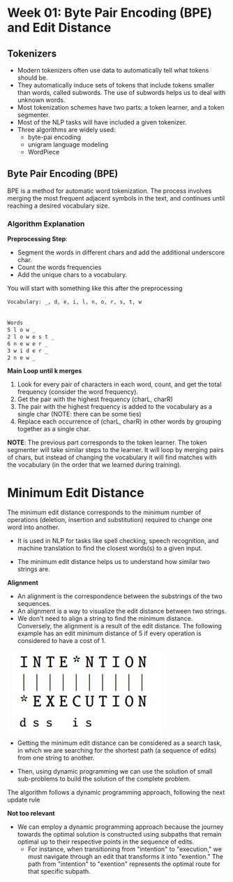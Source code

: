 # Week 01: Byte Pair Encoding (BPE) and Edit Distance

## Tokenizers

- Modern tokenizers often use data to automatically tell what tokens should be.
- They automatically induce sets of tokens that include tokens smaller than words, called subwords. The use of subwords helps us to deal with unknown words.
- Most tokenization schemes have two parts: a token learner, and a token segmenter.
- Most of the NLP tasks will have included a given tokenizer.
- Three algorithms are widely used:
    - byte-pai encoding
    - unigram language modeling
    - WordPiece

## Byte Pair Encoding (BPE)
BPE is a method for automatic word tokenization. The process involves merging the most frequent adjacent symbols in the text, and continues until reaching a desired vocabulary size.

### Algorithm Explanation 

**Preprocessing Step**: 
- Segment the words in different chars and add the additional underscore char.
- Count the words frequencies 
- Add the unique chars to a vocabulary.

You will start with something like this after the preprocessing

```
Vocabulary: _, d, e, i, l, n, o, r, s, t, w


Words
5 l o w _
2 l o w e s t _
6 n e w e r _
3 w i d e r _
2 n e w _
```

**Main Loop until k merges**
1. Look for every pair of characters in each word, count, and get the total frequency (consider the word frequency).
2. Get the pair with the highest frequency (charL, charR)
3. The pair with the highest frequency is added to the vocabulary as a single char (NOTE: there can be some ties)
4. Replace each occurrence of (charL, charR) in other words by grouping together as a single char.

**NOTE**: The previous part corresponds to the token learner. The token segmenter will take similar steps to the learner. It will loop by merging pairs of chars, but instead of changing the vocabulary it will find matches with the vocabulary (in the order that we learned during training).

# Minimum Edit Distance

The minimum edit distance corresponds to the minimum number of operations (deletion, insertion and substitution) required to change one word into another.

- It is used in NLP for tasks like spell checking, speech recognition, and machine translation to find the closest words(s) to a given input.

- The minimum edit distance helps us to understand how similar two strings are.

**Alignment**
- An alignment is the correspondence between the substrings of the two sequences.
- An alignment is a way to visualize the edit distance between two strings.
- We don't need to align a string to find the minimum distance. Conversely, the alignment is a result of the edit distance. The following example has an edit minimum distance of 5 if every operation is considered to have a cost of 1.

![](assets/alignment.png)


- Getting the minimum edit distance can be considered as a search task, in which we are searching for the shortest path (a sequence of edits) from one string to another.

- Then, using dynamic programming we can use the solution of small sub-problems to build the solution of the complete problem.

The algorithm follows a dynamic programming approach, following the next update rule


**Not too relevant**

- We can employ a dynamic programming approach because the journey towards the optimal solution is constructed using subpaths that remain optimal up to their respective points in the sequence of edits. 
    - For instance, when transitioning from "intention" to "execution," we must navigate through an edit that transforms it into "exention." The path from "intention" to "exention" represents the optimal route for that specific subpath.